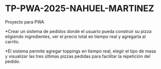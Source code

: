 # TP-PWA-2025-NAHUEL-MARTINEZ


Proyecto para PWA

*Crear un sistema de pedidos donde el usuario pueda construir su pizza eligiendo ingredientes, ver el precio total en tiempo real y agregarla al carrito. 


*El sistema permite agregar toppings en tiempo real, elegir el tipo de masa y visualizar las tres últimas pizzas pedidas para facilitar la repetición del pedido.
